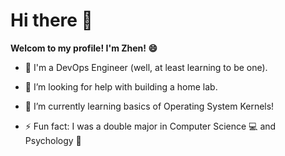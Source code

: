 # Hi there 👋

**Welcom to my profile! I'm Zhen! :smile:**

- :whale: I'm a DevOps Engineer (well, at least learning to be one).

- 🤔 I’m looking for help with building a home lab.

- 🌱 I’m currently learning basics of Operating System Kernels!

- ⚡ Fun fact: I was a double major in Computer Science :computer: and Psychology :beginner:

<!--
**Darim7/Darim7** is a ✨ _special_ ✨ repository because its `README.md` (this file) appears on your GitHub profile.

Here are some ideas to get you started:

- 🔭 I’m currently working on ...
- 🌱 I’m currently learning ...
- 👯 I’m looking to collaborate on ...
- 🤔 I’m looking for help with ...
- 💬 Ask me about ...
- 📫 How to reach me: ...
- 😄 Pronouns: ...
- ⚡ Fun fact: ...
-->
